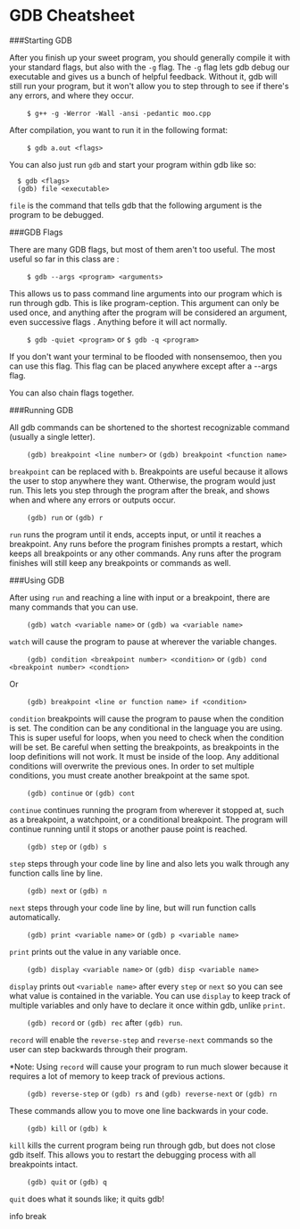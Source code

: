 GDB Cheatsheet
===

###Starting GDB

After you finish up your sweet program, you should generally compile it with your standard flags, but also with the `-g` flag. The `-g` flag lets gdb debug our executable and gives us a bunch of helpful feedback. Without it, gdb will still run your program, but it won't allow you to step through to see if there's any errors, and where they occur. 

&nbsp;&nbsp;&nbsp;&nbsp;&nbsp;&nbsp;&nbsp;&nbsp;`$ g++ -g -Werror -Wall -ansi -pedantic moo.cpp `

After compilation, you want to run it in the following format:

&nbsp;&nbsp;&nbsp;&nbsp;&nbsp;&nbsp;&nbsp;&nbsp;`$ gdb a.out <flags>`

You can also just run `gdb` and start your program within gdb like so:

```
  $ gdb <flags>
  (gdb) file <executable>
```

`file` is the command that tells gdb that the following argument is the program to be debugged.

###GDB Flags

There are many GDB flags, but most of them aren't too useful. The most useful so far in this class are :<br>

&nbsp;&nbsp;&nbsp;&nbsp;&nbsp;&nbsp;&nbsp;&nbsp;`$ gdb --args <program> <arguments>`

This allows us to pass command line arguments into our program which is run through gdb. This is like program-ception. 
This argument can only be used once, and anything after the program will be considered an argument, even successive flags
. Anything before it will act normally. 

&nbsp;&nbsp;&nbsp;&nbsp;&nbsp;&nbsp;&nbsp;&nbsp;`$ gdb -quiet <program>` or `$ gdb -q <program>`

If you don't want your terminal to be flooded with nonsensemoo, then you can use this flag. This flag can be placed
anywhere except after a --args flag. 

You can also chain flags together. 

###Running GDB

All gdb commands can be shortened to the shortest recognizable command (usually a single letter).

&nbsp;&nbsp;&nbsp;&nbsp;&nbsp;&nbsp;&nbsp;&nbsp;`(gdb) breakpoint <line number>` or `(gdb) breakpoint <function name>`

`breakpoint` can be replaced with `b`. Breakpoints are useful because it allows the user to stop anywhere they want. 
Otherwise, the program would just run. This lets you step through the program after the break, and shows when and 
where any errors or outputs occur. 

&nbsp;&nbsp;&nbsp;&nbsp;&nbsp;&nbsp;&nbsp;&nbsp;`(gdb) run` or `(gdb) r`

`run` runs the program until it ends, accepts input, or until it reaches a breakpoint. Any runs before the program
finishes prompts a restart, which keeps all breakpoints or any other commands. Any runs after the program finishes 
will still keep any breakpoints or commands as well.

###Using GDB

After using `run` and reaching a line with input or a breakpoint, there are many commands that you can use.

&nbsp;&nbsp;&nbsp;&nbsp;&nbsp;&nbsp;&nbsp;&nbsp;`(gdb) watch <variable name>` or `(gdb) wa <variable name>`

`watch` will cause the program to pause at wherever the variable changes.

&nbsp;&nbsp;&nbsp;&nbsp;&nbsp;&nbsp;&nbsp;&nbsp;`(gdb) condition <breakpoint number> <condition>` or `(gdb) cond 
<breakpoint number> <condtion>`

Or

&nbsp;&nbsp;&nbsp;&nbsp;&nbsp;&nbsp;&nbsp;&nbsp;`(gdb) breakpoint <line or function name> if <condition>`

`condition` breakpoints will cause the program to pause when the condition is set. The condition can be any conditional
in the language you are using. This is super useful for loops, when you need to check when the condition will be set. Be 
careful when setting the breakpoints, as breakpoints in the loop definitions will not work. It must be inside of the
loop. Any additional conditions will overwrite the previous ones. In order to set multiple conditions, you must create another breakpoint at the same spot.

&nbsp;&nbsp;&nbsp;&nbsp;&nbsp;&nbsp;&nbsp;&nbsp;`(gdb) continue` or `(gdb) cont`

`continue` continues running the program from wherever it stopped at, such as a breakpoint, a watchpoint, or a conditional breakpoint. The program will continue running until it stops or another pause point is reached.

&nbsp;&nbsp;&nbsp;&nbsp;&nbsp;&nbsp;&nbsp;&nbsp;`(gdb) step` or `(gdb) s`

`step` steps through your code line by line and also lets you walk through any function calls line by line.

&nbsp;&nbsp;&nbsp;&nbsp;&nbsp;&nbsp;&nbsp;&nbsp;`(gdb) next` or `(gdb) n`

`next` steps through your code line by line, but will run function calls automatically.

&nbsp;&nbsp;&nbsp;&nbsp;&nbsp;&nbsp;&nbsp;&nbsp;`(gdb) print <variable name>` or `(gdb) p <variable name>`

`print` prints out the value in any variable once.  

&nbsp;&nbsp;&nbsp;&nbsp;&nbsp;&nbsp;&nbsp;&nbsp;`(gdb) display <variable name>` or `(gdb) disp <variable name>`

`display` prints out `<variable name>` after every `step` or `next` so you can see what value is contained in the variable. You can use `display` to keep track of multiple variables and only have to declare it once within gdb, unlike `print`.

&nbsp;&nbsp;&nbsp;&nbsp;&nbsp;&nbsp;&nbsp;&nbsp;`(gdb) record` or `(gdb) rec` after `(gdb) run`.

`record` will enable the `reverse-step` and `reverse-next` commands so the user can step backwards through their program.

*Note: Using `record` will cause your program to run much slower because it requires a lot of memory to keep track of previous actions.

&nbsp;&nbsp;&nbsp;&nbsp;&nbsp;&nbsp;&nbsp;&nbsp;`(gdb) reverse-step` or `(gdb) rs` and `(gdb) reverse-next` or `(gdb) rn`

These commands allow you to move one line backwards in your code.

&nbsp;&nbsp;&nbsp;&nbsp;&nbsp;&nbsp;&nbsp;&nbsp;`(gdb) kill` or `(gdb) k`

`kill` kills the current program being run through gdb, but does not close gdb itself. This allows you to restart the debugging process with all breakpoints intact.

&nbsp;&nbsp;&nbsp;&nbsp;&nbsp;&nbsp;&nbsp;&nbsp;`(gdb) quit` or `(gdb) q`

`quit` does what it sounds like; it quits gdb!

info break
